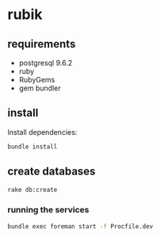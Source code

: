 # rubik

## requirements

- postgresql 9.6.2
- ruby
- RubyGems
- gem bundler

## install

Install dependencies:

```bash
bundle install
```

## create databases

```bash
rake db:create
```

### running the services

```bash
bundle exec foreman start -f Procfile.dev
```
